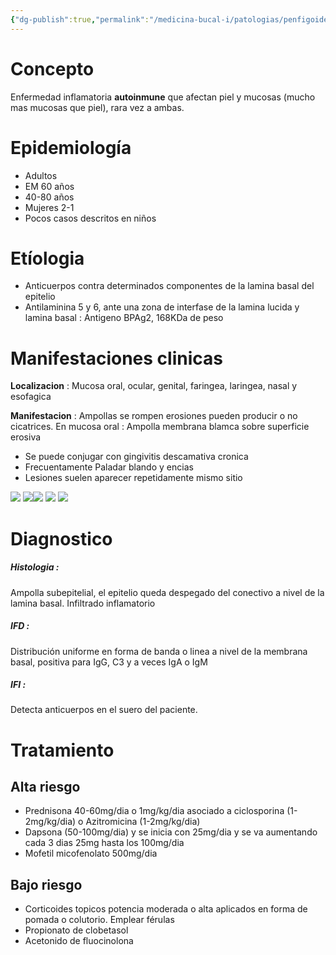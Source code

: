 ```yaml
---
{"dg-publish":true,"permalink":"/medicina-bucal-i/patologias/penfigoide/"}
---
```


# Concepto 

Enfermedad inflamatoria **autoinmune** que afectan piel y mucosas (mucho mas mucosas que piel), rara vez a ambas.

# Epidemiología

- Adultos
- EM 60 años 
- 40-80 años 
- Mujeres 2-1
- Pocos casos descritos en niños

# Etíologia

- Anticuerpos contra determinados componentes de la lamina basal del epitelio
- Antilaminina 5 y 6, ante una zona de interfase de la lamina lucida y lamina basal : Antigeno BPAg2, 168KDa de peso

# Manifestaciones clinicas

**Localizacion** : Mucosa oral, ocular, genital, faringea, laringea, nasal y esofagica

**Manifestacion** : Ampollas se rompen erosiones pueden producir o no cicatrices. En mucosa oral : Ampolla membrana blamca sobre superficie erosiva

- Se puede conjugar con gingivitis descamativa cronica
- Frecuentamente Paladar blando y encias
- Lesiones suelen aparecer repetidamente mismo sitio

![](https://www.uv.es/medicina-oral/Docencia/atlas/penfigoide/pend5.jpg)
![](https://www.uv.es/medicina-oral/Docencia/atlas/penfigoide/pend4.jpg)![](https://www.uv.es/medicina-oral/Docencia/atlas/penfigoide/pend3.jpg)
![](https://www.uv.es/medicina-oral/Docencia/atlas/penfigoide/pend10.jpg)
![](https://www.uv.es/medicina-oral/Docencia/atlas/penfigoide/pend8.jpg)

# Diagnostico 

##### Histologia :
Ampolla subepitelial, el epitelio queda despegado del conectivo a nivel de la lamina basal. Infiltrado inflamatorio 

##### IFD : 
Distribución uniforme en forma de banda o linea a nivel de la membrana basal, positiva para IgG, C3 y a veces IgA o IgM

##### IFI : 
Detecta anticuerpos en el suero del paciente.

# Tratamiento

## Alta riesgo

- Prednisona 40-60mg/dia o 1mg/kg/dia asociado a ciclosporina (1-2mg/kg/dia) o Azitromicina (1-2mg/kg/dia)
- Dapsona (50-100mg/dia) y se inicia con 25mg/dia y se va aumentando cada 3 dias 25mg hasta los 100mg/dia
- Mofetil micofenolato 500mg/dia

## Bajo riesgo
- Corticoides topicos potencia moderada o alta aplicados en forma de pomada o colutorio. Emplear férulas
- Propionato de clobetasol
- Acetonido de fluocinolona